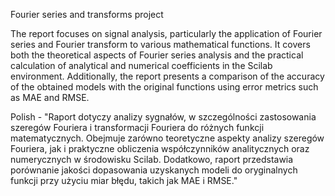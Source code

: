 Fourier series and transforms project

The report focuses on signal analysis, particularly the application of Fourier series and Fourier transform to various mathematical functions. It covers both the theoretical aspects of Fourier series analysis and the practical calculation of analytical and numerical coefficients in the Scilab environment. Additionally, the report presents a comparison of the accuracy of the obtained models with the original functions using error metrics such as MAE and RMSE.

Polish - "Raport dotyczy analizy sygnałów, w szczególności zastosowania szeregów Fouriera i transformacji Fouriera do różnych funkcji matematycznych. Obejmuje zarówno teoretyczne aspekty analizy szeregów Fouriera, jak i praktyczne obliczenia współczynników analitycznych oraz numerycznych w środowisku Scilab. Dodatkowo, raport przedstawia porównanie jakości dopasowania uzyskanych modeli do oryginalnych funkcji przy użyciu miar błędu, takich jak MAE i RMSE."
